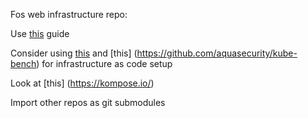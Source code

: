 Fos web infrastructure repo:

Use [this](https://docs.digitalocean.com/developer-center/digitalocean-kubernetes-infrastructure-best-practices/) guide


Consider using [this](https://github.com/hivenetes/k8s-bootstrapper)
and [this] (https://github.com/aquasecurity/kube-bench) for infrastructure as code setup

Look at [this] (https://kompose.io/)

Import other repos as git submodules
